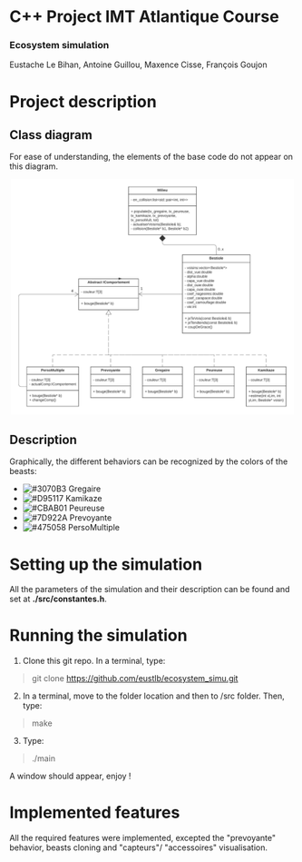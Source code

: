 # C++ Project IMT Atlantique Course

### Ecosystem simulation

Eustache Le Bihan, Antoine Guillou, Maxence Cisse, François Goujon

# Project description 

## Class diagram

For ease of understanding, the elements of the base code do not appear on this diagram.

<p align="center">
  <img width="500" height="" src=./figures/UML_class.png>
</p>

## Description

Graphically, the different behaviors can be recognized by the colors of the beasts:
- ![#3070B3](https://via.placeholder.com/15/3070B3/3070B3.png) Gregaire
- ![#D95117](https://via.placeholder.com/15/D95117/D95117.png) Kamikaze
- ![#CBAB01](https://via.placeholder.com/15/CBAB01/CBAB01.png) Peureuse
- ![#7D922A](https://via.placeholder.com/15/7D922A/7D922A.png) Prevoyante
- ![#475058](https://via.placeholder.com/15/475058/475058.png) PersoMultiple

# Setting up the simulation

All the parameters of the simulation and their  description can be found and set at **./src/constantes.h**.

# Running the simulation 

1. Clone this git repo. In a terminal, type:
> git clone https://github.com/eustlb/ecosystem_simu.git

2. In a terminal, move to the folder location and then to /src folder. Then, type:
> make

3. Type:
> ./main

A window should appear, enjoy !

# Implemented features

All the required features were implemented, excepted the "prevoyante" behavior, beasts cloning and "capteurs"/ "accessoires" visualisation.

